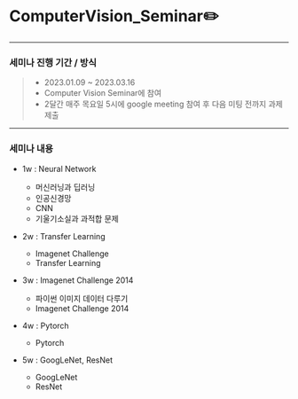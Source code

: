 # ComputerVision_Seminar✏️
--------------------------
### 세미나 진행 기간 / 방식
> - 2023.01.09 ~ 2023.03.16
> - Computer Vision Seminar에 참여
> - 2달간 매주 목요일 5시에 google meeting 참여 후 다음 미팅 전까지 과제 제출

--------------------------
### 세미나 내용
+ 1w : Neural Network
  + 머신러닝과 딥러닝
  + 인공신경망
  + CNN
  + 기울기소실과 과적합 문제
  
+ 2w : Transfer Learning
  + Imagenet Challenge
  + Transfer Learning

+ 3w : Imagenet Challenge 2014
  + 파이썬 이미지 데이터 다루기
  + Imagenet Challenge 2014
  
+ 4w : Pytorch
  + Pytorch

+ 5w : GoogLeNet, ResNet
  + GoogLeNet
  + ResNet
